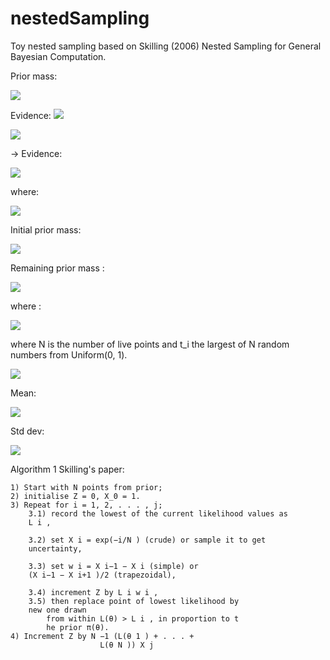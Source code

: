 # nestedSampling

Toy nested sampling based on Skilling (2006) Nested Sampling for General Bayesian Computation. 

Prior mass:

<img src="https://render.githubusercontent.com/render/math?math=\int_{L(\theta) > \lambda} \pi (\theta) d \theta">

Evidence: 
<img src="https://render.githubusercontent.com/render/math?math=Z=\int_0^1 L(X) dX">

<img src="https://render.githubusercontent.com/render/math?math=<0 (X_{m+1}) < X_m < ... < X_2 < X_1 < 1 (X_0)">

-> Evidence: 

<img src="https://render.githubusercontent.com/render/math?math=Z = \sum_{i=1}^m w_i(t) L_i">

where:

<img src="https://render.githubusercontent.com/render/math?math=\omega \approx \Delta X">

Initial prior mass:

<img src="https://render.githubusercontent.com/render/math?math=X_0 = 1">


Remaining prior mass : 

<img src="https://render.githubusercontent.com/render/math?math=X_i = t_i X_{i-1}">

where : 

<img src="https://render.githubusercontent.com/render/math?math=Pr(t_i) = N t_i^{N-1} \in (0,1)">


where N is the number of live points and t_i the largest of N random numbers from Uniform(0, 1). 


<img src="https://render.githubusercontent.com/render/math?math=t_i \sim \beta(N,1)">

Mean:

<img src="https://render.githubusercontent.com/render/math?math=E(log t) = \frac{-1}{N}">

Std dev: 

<img src="https://render.githubusercontent.com/render/math?math=dev(log) = \frac{1}{N}">

Algorithm 1 Skilling's paper:

	1) Start with N points from prior;
	2) initialise Z = 0, X_0 = 1.
	3) Repeat for i = 1, 2, . . . , j;
	    3.1) record the lowest of the current likelihood values as 
	    L i ,

	    3.2) set X i = exp(−i/N ) (crude) or sample it to get 
	    uncertainty,

	    3.3) set w i = X i−1 − X i (simple) or 
	    (X i−1 − X i+1 )/2 (trapezoidal),

	    3.4) increment Z by L i w i ,
	    3.5) then replace point of lowest likelihood by 
	    new one drawn
	        from within L(θ) > L i , in proportion to t
	        he prior π(θ).
	4) Increment Z by N −1 (L(θ 1 ) + . . . + 
						L(θ N )) X j


